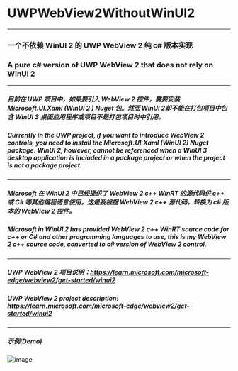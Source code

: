# UWPWebView2WithoutWinUI2

----------

### 一个不依赖 WinUI 2 的 UWP WebView 2 纯 c# 版本实现

### A pure c# version of UWP WebView 2 that does not rely on WinUI 2

----------

##### 目前在 UWP 项目中，如果要引入 WebView 2 控件，需要安装 Microsoft.UI.Xaml (WinUI 2 ) Nuget 包。然而 WinUI 2却不能在打包项目中包含 WinUI 3 桌面应用程序或项目不是打包项目时中引用。

##### Currently in the UWP project, if you want to introduce WebView 2 controls, you need to install the Microsoft.UI.Xaml (WinUI 2) Nuget package. WinUI 2, however, cannot be referenced when a WinUI 3 desktop application is included in a package project or when the project is not a package project.

----------

##### Microsoft 在 WinUI 2 中已经提供了 WebView 2 c++ WinRT 的源代码供 c++ 或 C# 等其他编程语言使用，这是我根据 WebView 2 c++ 源代码，转换为 c# 版本的 WebView 2 控件。

##### Microsoft in WinUI 2 has provided WebView 2 c++ WinRT source code for c++ or C# and other programming languages to use, this is my WebView 2 c++ source code, converted to c# version of WebView 2 control.

----------

##### UWP WebView 2 项目说明：https://learn.microsoft.com/microsoft-edge/webview2/get-started/winui2

##### UWP WebView 2 project description: https://learn.microsoft.com/microsoft-edge/webview2/get-started/winui2

----------

##### 示例(Demo)

![image](https://github.com/user-attachments/assets/d8c79d1d-6611-4b62-bec4-248624f36013)
